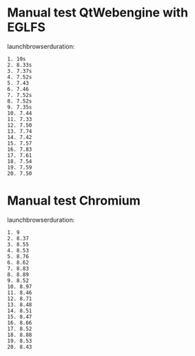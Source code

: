 # Manual test QtWebengine with EGLFS

launchbrowserduration:
```
1. 10s
2. 8.33s
3. 7.37s
4. 7.52s
5. 7.43
6. 7.46
7. 7.52s
8. 7.52s
9. 7.35s
10. 7.44
11. 7.33
12. 7.50
13. 7.74
14. 7.42
15. 7.57
16. 7.83
17. 7.61
18. 7.54
19. 7.59
20. 7.50
```
# Manual test Chromium

launchbrowserduration:
```
1. 9
2. 8.37
3. 8.55
4. 8.53
5. 8.76
6. 8.62
7. 8.83
8. 8.89
9. 8.52
10. 8.97
11. 8.46
12. 8.71
13. 8.48
14. 8.51
15. 8.47
16. 8.66
17. 8.52
18. 8.88
19. 8.53
20. 8.43
```










